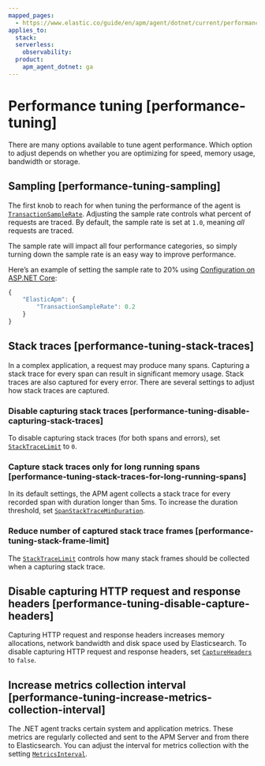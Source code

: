 ```yaml
---
mapped_pages:
  - https://www.elastic.co/guide/en/apm/agent/dotnet/current/performance-tuning.html
applies_to:
  stack:
  serverless:
    observability:
  product:
    apm_agent_dotnet: ga
---
```


# Performance tuning [performance-tuning]

There are many options available to tune agent performance. Which option to adjust depends on whether you are optimizing for speed, memory usage, bandwidth or storage.


## Sampling [performance-tuning-sampling]

The first knob to reach for when tuning the performance of the agent is [`TransactionSampleRate`](/reference/config-core.md#config-transaction-sample-rate). Adjusting the sample rate controls what percent of requests are traced. By default, the sample rate is set at `1.0`, meaning *all* requests are traced.

The sample rate will impact all four performance categories, so simply turning down the sample rate is an easy way to improve performance.

Here’s an example of setting the sample rate to 20% using [Configuration on ASP.NET Core](/reference/configuration-on-asp-net-core.md):

```js
{
    "ElasticApm": {
        "TransactionSampleRate": 0.2
    }
}
```


## Stack traces [performance-tuning-stack-traces]

In a complex application, a request may produce many spans. Capturing a stack trace for every span can result in significant memory usage. Stack traces are also captured for every error. There are several settings to adjust how stack traces are captured.


### Disable capturing stack traces [performance-tuning-disable-capturing-stack-traces]

To disable capturing stack traces (for both spans and errors), set [`StackTraceLimit`](/reference/config-stacktrace.md#config-stack-trace-limit) to `0`.


### Capture stack traces only for long running spans [performance-tuning-stack-traces-for-long-running-spans]

In its default settings, the APM agent collects a stack trace for every recorded span with duration longer than 5ms. To increase the duration threshold, set [`SpanStackTraceMinDuration`](/reference/config-stacktrace.md#config-span-stack-trace-min-duration).


### Reduce number of captured stack trace frames [performance-tuning-stack-frame-limit]

The [`StackTraceLimit`](/reference/config-stacktrace.md#config-stack-trace-limit) controls how many stack frames should be collected when a capturing stack trace.


## Disable capturing HTTP request and response headers [performance-tuning-disable-capture-headers]

Capturing HTTP request and response headers increases memory allocations, network bandwidth and disk space used by Elasticsearch. To disable capturing HTTP request and response headers, set [`CaptureHeaders`](/reference/config-http.md#config-capture-headers) to `false`.


## Increase metrics collection interval [performance-tuning-increase-metrics-collection-interval]

The .NET agent tracks certain system and application metrics. These metrics are regularly collected and sent to the APM Server and from there to Elasticsearch. You can adjust the interval for metrics collection with the setting [`MetricsInterval`](/reference/config-reporter.md#config-metrics-interval).

